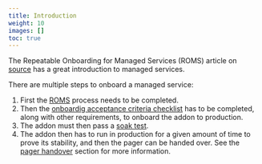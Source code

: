 ```yaml
---
title: Introduction
weight: 10
images: []
toc: true
---
```


The Repeatable Onboarding for Managed Services (ROMS) article on [source](https://source.redhat.com/communities/communities_of_practice/cross_cutting_co/cloud_services_cop/wiki/draft_how_to_get_started_with_roms_repeatable_onboarding_for_managed_services)
has a great introduction to managed services.

There are multiple steps to onboard a managed service:

1. First the [ROMS](roms.md) process needs to be completed.
2. Then the [onboardig acceptance criteria checklist](acceptance-criteria-checklist.md)
has to be completed, along with other requirements, to onboard the addon to production.
3. The addon must then pass a [soak test](soak-test.md).
4. The addon then has to run in production for a given amount of time to prove its
stability, and then the pager can be handed over. See the
[pager handover](pager-handover.md) section for more information.

